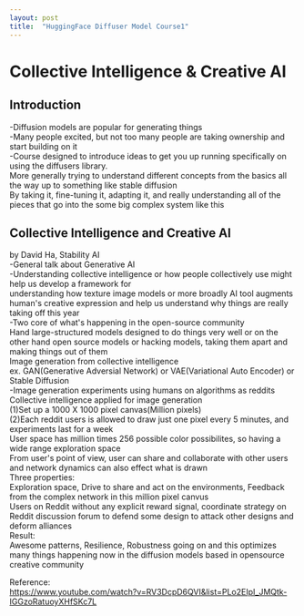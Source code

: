 ```yaml
---
layout: post
title:  "HuggingFace Diffuser Model Course1"
---
```


# Collective Intelligence & Creative AI
## Introduction
-Diffusion models are popular for generating things <br/>
-Many people excited, but not too many people are taking ownership and start building on it <br/>
-Course designed to introduce ideas to get you up running specifically on using the diffusers library. <br/>
More generally trying to understand different concepts from the basics all the way up to something like stable diffusion <br/>
By taking it, fine-tuning it, adapting it, and really understanding all of the pieces that go into the some big complex system like this <br/>

## Collective Intelligence and Creative AI 
by David Ha, Stability AI <br/>
-General talk about Generative AI <br/>
-Understanding collective intelligence or how people collectively use might help us develop a framework for  <br/>
understanding how texture image models or more broadly AI tool augments human's creative expression and help us understand why things are really taking off this year <br/>
-Two core of what's happening in the open-source community <br/>
Hand large-structured models designed to do things very well or on the other hand open source models or hacking models, taking them apart and making things out of them <br/>
Image generation from collective intelligence <br/>
ex. GAN(Generative Adversial Network) or VAE(Variational Auto Encoder) or Stable Diffusion <br/>
-Image generation experiments using humans on algorithms as reddits <br/>
Collective intelligence applied for image generation <br/>
(1)Set up a 1000 X 1000 pixel canvas(Million pixels) <br/>
(2)Each reddit users is allowed to draw just one pixel every 5 minutes, and experiments last for a week <br/>
User space has million times 256 possible color possibilites, so having a wide range exploration space <br/>
From user's point of view, user can share and collaborate with other users and network dynamics can also effect what is drawn  <br/>
Three properties: <br/>
Exploration space, Drive to share and act on the environments, Feedback from the complex network in this million pixel canvus <br/>
Users on Reddit without any explicit reward signal, coordinate strategy on Reddit discussion forum to defend some design to attack other designs and deform alliances <br/>
Result: <br/>
Awesome patterns, Resilience, Robustness going on and this optimizes many things happening now in the diffusion models based in opensource creative community <br/>

Reference: <br/>
https://www.youtube.com/watch?v=RV3DcpD6QVI&list=PLo2EIpI_JMQtk-IGGzoRatuoyXHfSKc7L <br/>

